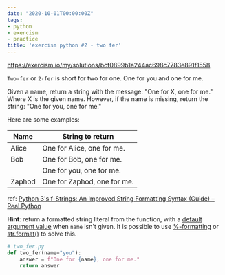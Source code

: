 ```yaml
---
date: "2020-10-01T00:00:00Z"
tags:
- python
- exercism
- practice
title: 'exercism python #2 - two fer'
---
```

https://exercism.io/my/solutions/bcf0899b1a244ac698c7783e891f1558

`Two-fer` or `2-fer` is short for two for one. One for you and one for me.

Given a name, return a string with the message: "One for X, one for me." Where X is the given name. However, if the name is missing, return the string: "One for you, one for me."
 
Here are some examples:

|Name    |String to return           |
|--------|---------------------------|
|Alice   |One for Alice, one for me. |
|Bob     |One for Bob, one for me.   |
|        |One for you, one for me.   |
|Zaphod  |One for Zaphod, one for me.|

ref: [Python 3's f-Strings: An Improved String Formatting Syntax (Guide) – Real Python](https://realpython.com/python-f-strings/#f-strings-a-new-and-improved-way-to-format-strings-in-python)

**Hint**: return a formatted string literal from the function, with a [default argument value](https://docs.python.org/3/tutorial/controlflow.html#default-argument-values) when `name` isn't given. It is possible to use [%-formatting](https://realpython.com/python-f-strings/#option-1-formatting) or [str.format()](https://realpython.com/python-f-strings/#option-2-strformat) to solve this.

``` python
# two_fer.py
def two_fer(name="you"):
    answer = f"One for {name}, one for me."
    return answer
```
